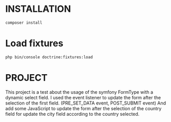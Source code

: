 # INSTALLATION

```bash
composer install
```

# Load fixtures

```bash
php bin/console doctrine:fixtures:load
```

# PROJECT

This project is a test about the usage of the symfony FormType with a dynamic select field.
I used the event listener to update the form after the selection of the first field. (PRE_SET_DATA event, POST_SUBMIT event)
And add some JavaScript to update the form after the selection of the country field for update the city field according to the country selected.